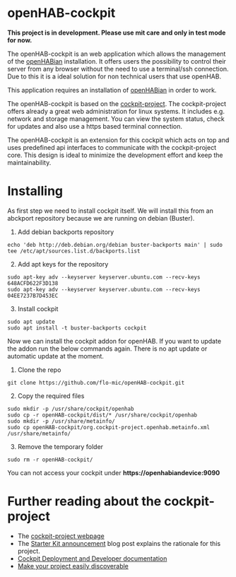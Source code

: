 # openHAB-cockpit

**This project is in development. Please use mit care and only in test mode for now.**

The openHAB-cockpit is an web application which allows the management of the [openHABian](https://github.com/openhab/openhabian) installation. It offers users the possibility to control their server from any browser without the need to use a terminal/ssh connection. Due to this it is a ideal solution for non technical users that use openHAB. 

This application requires an installation of [openHABian](https://github.com/openhab/openhabian) in order to work.

The openHAB-cockpit is based on the [cockpit-project](https://github.com/cockpit-project/cockpit). The cockpit-project offers already a great web administration for linux systems. It includes e.g. network and storage management. You can view the system status, check for updates and also use a https based terminal connection.

The openHAB-cockpit is an extension for this cockpit which acts on top and uses predefined api interfaces to communicate with the cockpit-project core. This design is ideal to minimize the development effort and keep the maintainability.

# Installing

As first step we need to install cockpit itself. We will install this from an abckport repository because we are running on debian (Buster).

1. Add debian backports repository
```
echo 'deb http://deb.debian.org/debian buster-backports main' | sudo tee /etc/apt/sources.list.d/backports.list
```
2. Add apt keys for the repository
```
sudo apt-key adv --keyserver keyserver.ubuntu.com --recv-keys 648ACFD622F3D138
sudo apt-key adv --keyserver keyserver.ubuntu.com --recv-keys 04EE7237B7D453EC
```
3. Install cockpit
```
sudo apt update
sudo apt install -t buster-backports cockpit
```

Now we can install the cockpit addon for openHAB. If you want to update the addon run the below commands again. There is no apt update or automatic update at the moment.

1. Clone the repo
```
git clone https://github.com/flo-mic/openHAB-cockpit.git
```
2. Copy the required files
```
sudo mkdir -p /usr/share/cockpit/openhab
sudo cp -r openHAB-cockpit/dist/* /usr/share/cockpit/openhab
sudo mkdir -p /usr/share/metainfo/
sudo cp openHAB-cockpit/org.cockpit-project.openhab.metainfo.xml /usr/share/metainfo/
```
3. Remove the temporary folder
```
sudo rm -r openHAB-cockpit/
```

You can not access your cockpit under **https://openhabiandevice:9090**


# Further reading about the cockpit-project

 * The [cockpit-project webpage](http://cockpit-project.org)
 * The [Starter Kit announcement](http://cockpit-project.org/blog/cockpit-starter-kit.html)
   blog post explains the rationale for this project.
 * [Cockpit Deployment and Developer documentation](http://cockpit-project.org/guide/latest/)
 * [Make your project easily discoverable](http://cockpit-project.org/blog/making-a-cockpit-application.html)
